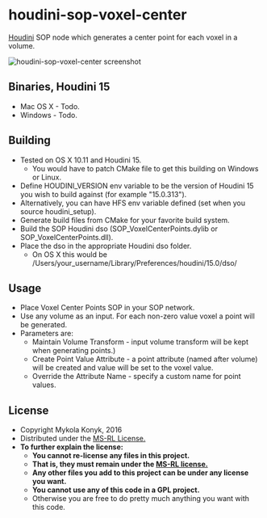 # houdini-sop-voxel-center

[Houdini](http://www.sidefx.com/index.php) SOP node which generates a center point for each voxel in a volume.

![houdini-sop-voxel-center screenshot](http://i.imgur.com/4oS43vh.png)

## Binaries, Houdini 15
* Mac OS X - Todo.
* Windows - Todo.

## Building

* Tested on OS X 10.11 and Houdini 15.
  * You would have to patch CMake file to get this building on Windows or Linux.
* Define HOUDINI_VERSION env variable to be the version of Houdini 15 you wish to build against (for example "15.0.313").
* Alternatively, you can have HFS env variable defined (set when you source houdini_setup).
* Generate build files from CMake for your favorite build system.
* Build the SOP Houdini dso (SOP_VoxelCenterPoints.dylib or SOP_VoxelCenterPoints.dll).
* Place the dso in the appropriate Houdini dso folder.
  * On OS X this would be /Users/your_username/Library/Preferences/houdini/15.0/dso/

## Usage

* Place Voxel Center Points SOP in your SOP network.
* Use any volume as an input. For each non-zero value voxel a point will be generated.
* Parameters are:
    * Maintain Volume Transform - input volume transform will be kept when generating points.)
    * Create Point Value Attribute - a point attribute (named after volume) will be created and value will be set to the voxel value.
    * Override the Attribute Name - specify a custom name for point values.

## License

* Copyright Mykola Konyk, 2016
* Distributed under the [MS-RL License.](http://opensource.org/licenses/MS-RL)
* **To further explain the license:**
  * **You cannot re-license any files in this project.**
  * **That is, they must remain under the [MS-RL license.](http://opensource.org/licenses/MS-RL)**
  * **Any other files you add to this project can be under any license you want.**
  * **You cannot use any of this code in a GPL project.**
  * Otherwise you are free to do pretty much anything you want with this code.
